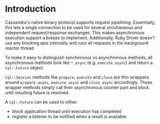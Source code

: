 # Introduction

Cassandra's native binary protocol supports request pipelining. Essentially,
this lets a single connection to be used for several simultaneous and
independent request/response exchanges. This makes asynchronous execution support
a breeze to implement. Additionally, Ruby Driver doesn't use any blocking apis
internally and runs all requests in the background reactor thread.

To make it easy to distinguish synchronous vs asynchronous methods, all asynchronous
methods look like `*_async` (e.g. `execute_async`) and return a `Cql::Future`
object.

`Cql::Session` methods like `prepare`, `execute` and `close` are thin wrappers
around `prepare_async`, `execute_async` and `close_async` accordingly. These
wrapper methods simply call their asynchronous counter part and block until
resulting future is resolved.

A `Cql::Future` can be used to either:

  * block application thread until execution has completed
  * register a listener to be notified when a result is available.
